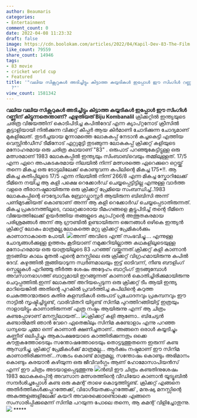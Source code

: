 ```yaml
---
author: Beaumaris
categories:
- Entertainment
comment_count: 0
date: 2022-04-08 11:23:32
draft: false
image: https://cdn.boolokam.com/articles/2022/04/Kapil-Dev-83-The-Film.jpg
like_count: 79559
share_count: 14946
tags:
- 83 movie
- cricket world cup
- Featured
title: '"വലിയ സിക്സറുകൾ അടിച്ചിട്ടും കിട്ടാത്ത കയ്യടികൾ ഇപ്പോൾ ഈ സിംഗിൾ റണ്ണിന് കിട്ടുന്നതെന്താണ്
  ?"'
view_count: 1581342
---
```


**വലിയ വലിയ സിക്സറുകൾ അടിച്ചിട്ടും കിട്ടാത്ത കയ്യടികൾ ഇപ്പോൾ ഈ സിംഗിൾ റണ്ണിന് കിട്ടുന്നതെന്താണ്?** **എഴുതിയത് Biju Kombanalil** ക്രിക്കറ്റിൽ ഇന്ത്യയുടെ ചരിത്ര വിജയത്തിന് കൊടിപിടിച്ച കപിൽദേവ് എന്ന ക്യാപ്റ്റനോട്‌ ക്രീസിൽ കൂട്ടാളിയായി നിൽക്കുന്ന വിക്കറ്റ് കീപ്പർ ആയ കിർമാണി ചോദിക്കുന്ന ചോദ്യമാണ് മുകളിലേത്. തുടർച്ചയായ മൂന്നാമത്തെ ലോകകപ്പ് നേടാൻ കച്ചകെട്ടി എത്തിയ വെസ്റ്റിൻഡീസ് ടീമിനോട് ഏറ്റുമുട്ടി തുടങ്ങുന്ന ലോകകപ്പ് ക്രിക്കറ്റ് കളിയുടെ മനോഹരമായ ഒരു ചരിത്ര കഥയാണ് "83" . ഒരുപാട് പറഞ്ഞുകേട്ടിട്ടുള്ള ഒരു മത്സരമാണ് 1983 ലോകകപ്പിൽ ഇന്ത്യയും സിംബാബ്‌വെയും തമ്മിലുള്ളത്. 17/5 എന്ന ഏറെ അപകടകരമായ നിലയിൽ നിന്ന് മത്സരത്തെ ഏറെക്കുറെ ഒറ്റയ്ക്ക് തന്നെ മികച്ച ഒരു ടോട്ടലിലേക്ക് കൊണ്ടുവന്ന കപിലിന്റെ മികച്ച 175*!!. ആ മികച്ച കുതിപ്പിലൂടെ 17/5 എന്ന നിലയിൽ നിന്ന് 266/8 എന്ന മികച്ച സ്കോറിലേക്ക് ടീമിനെ നയിച്ച ആ കളി പക്ഷെ റെക്കോർഡ് ചെയ്യപ്പെട്ടിട്ടില്ല എന്നുള്ള വാർത്ത വളരെ തീരാനഷ്ടമായിരുന്നു ഒരു ക്രിക്കറ്റ് പ്രേമിയെ സംബന്ധിച്ച്..1983 ലോകകപ്പിന്റെ ഔദ്യോഗിക ബ്രോഡ്കാസ്റ്റർ ആയിരുന്ന ബിബിസി അന്ന് പണിമുടക്കിയത് കൊണ്ടാണ് അന്ന് ആ കളി റെക്കോർഡ് ചെയ്യപ്പെടാതിരുന്നത്. മികച്ച പ്രകടനത്തിലൂടെ, വാലറ്റക്കാരായ ടീമംഗങ്ങളെ കൂട്ടുപിടിച്ച് തന്റെ ടീമിനെ വിജയത്തിലേക്ക് ഉയർത്തിയ തങ്ങളുടെ ക്യാപ്റ്റന്റെ അത്ഭുതകരമായ പരിശ്രമങ്ങൾ അന്ന് ആ ഗ്രൗണ്ടിൽ ഉണ്ടായിരുന്ന ജെനങ്ങൾ ഒഴികെ ഇന്ത്യൻ ക്രിക്കറ്റ് ലോകം മാത്രമല്ല,ലോകത്തെ മറ്റു ക്രിക്കറ്റ് പ്രേമികൾക്കും കാണാനാകാതെ പോയി. ![](https://cdn.boolokam.com/articles/2022/04/Kapil-Dev-83-The-Film.jpg)അന്ന് അവിടെ എന്ത് സംഭവിച്ചു.... എന്നുള്ള ചോദ്യങ്ങൾക്കുള്ള ഉത്തരം കൂടിയാണ് നമുക്കറിയില്ലാത്ത കഥകളിലൂടെയുള്ള മനോഹരമായ ഒരു യാത്രയിലൂടെ 83 പറഞ്ഞ് വയ്ക്കുന്നത്.ക്രിക്കറ്റ് കളി കാണാൻ തുടങ്ങിയ കാലം മുതൽ എന്റെ മനസ്സിലെ ഒരു ക്രിക്കറ്റ് വിഗ്രഹമായിരുന്നു കപിൽ ദേവ്. കഴുത്തിൽ തൂങ്ങിയാടുന്ന സ്വർണമാലയും ഇട്ട് ഓടിവന്ന്, നീണ്ട ബൗളിംഗ് സ്പെല്ലുകൾ എറിഞ്ഞു തീർത്ത ശേഷം അദ്ദേഹം ബാറ്റിംഗ് തുടങ്ങുമ്പോൾ അവസാനഭാഗത്ത് ബാറ്റുമായി ഇറങ്ങുന്നത് കാണാൻ കൊതിച്ചിരിക്കുമായിരുന്നു ചെറുപ്പത്തിൽ.ഇന്ന് ലോകത്ത് അറിയപ്പെടുന്ന ഒരു ക്രിക്കറ്റ് ടീം ആയി ഇന്ത്യ മാറിയെങ്കിൽ അതിന്റെ പുറകിൽ പ്രവർത്തിച്ച കപിലിന്റെ കറുത്ത ചെകുത്താന്മാരുടെ കുതിര കുളമ്പടികൾ ഒരുപാട് പ്രചോദനവും പ്രകമ്പനവും ഈ നാട്ടിൽ സൃഷ്ടിച്ചിട്ടുണ്ട്, വാരിവിതറി യിട്ടുണ്ട് സിനിമ പുറത്തിറങ്ങിയിട്ട് ഇത്രയും നാളായിട്ടും കാണാതിരുന്നത് എത്ര നഷ്ടം ആയിരുന്നു എന്ന് ആ ചിത്രം കണ്ടപ്പോഴാണ് മനസ്സിലായത്... ![](https://cdn.boolokam.com/articles/2022/04/fgv.webp)ക്രിക്കറ്റ് കളി ആണോ.. ബിചേട്ടൻ കണ്ടാൽമതി ഞാൻ വേറെ ഏതെങ്കിലും സിനിമ കണ്ടോളാം എന്നു പറഞ്ഞ ധന്യയെ ചുമ്മാ ഒന്ന് കാണാൻ ക്ഷണിച്ചതാണ്.. അങ്ങനെ ഒരാൾ കയ്യടിച്ചും കണ്ണീര് ഒലിപ്പിച്ചും ആകാംക്ഷയോടെ കാത്തിരിക്കുന്നതും ഒക്കെ കൗതുകത്തോടെയും സന്തോഷത്തോടെയും തൊട്ടടുത്തുതന്നെ ഇരുന്ന് കണ്ട ആസ്വദിച്ചു. ക്രിക്കറ്റ് പ്രേമികൾക്ക് മാത്രമല്ല... ആർക്കും നഷ്ടമാണ് ഈ സിനിമ കാണാതിരിക്കുന്നത്...സങ്കടം കൊണ്ട് മാത്രമല്ല, സന്തോഷം കൊണ്ടും അഭിമാനം കൊണ്ടും കരയാൻ കഴിയുന്ന ഒരു ജീവിവർഗ്ഗം ആണ് ഹോമോസാപിയൻസ് എന്ന് ഈ ചിത്രം അടയാളപ്പെടുത്തുന്നു ![](https://cdn.boolokam.com/articles/2022/04/16x9.webp)ൻബി ഈ ചിത്രം കണ്ടതിനുശേഷം 1983 ലോകകപ്പ്ന്റെ അവസാന മത്സരത്തിന്റെ വീഡിയോ കാണാൻ യൂട്യൂബിൽ സന്ദർശിച്ചപ്പോൾ കണ്ട ഒരു കമന്റ് താഴെ കൊടുത്തിട്ടുണ്ട്. ക്രിക്കറ്റ് എങ്ങനെ അതിർത്തികൾക്കപ്പുറത്തേക്ക്, വിഭാഗീയതക്കപ്പുറത്തേക്ക് , മനുഷ്യ മനസ്സിന്റെ അകത്തളങ്ങളിലേക്ക് കയറി അവരെക്കൊണ്ടൊക്കെ എങ്ങനെ സംസാരിപ്പിക്കുമെന്ന് സിനിമ പറയുന്ന പോലെ തന്നെ, ആ കമന്റ് വിളിച്ചോതുന്നു. ![](https://cdn.boolokam.com/articles/2022/04/ththtt.jpg) *****